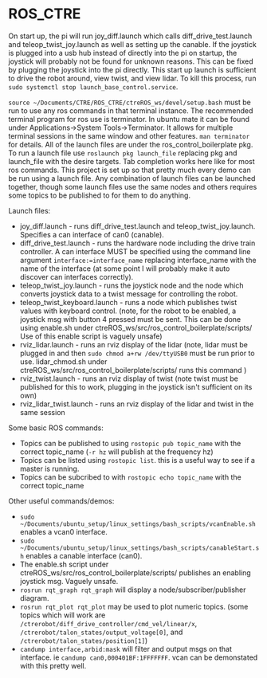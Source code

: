# ROS_CTRE

On start up, the pi will run joy_diff.launch which calls diff_drive_test.launch and teleop_twist_joy.launch as well as setting up the canable. If the joystick is plugged into a usb hub instead of directly into the pi on startup, the joystick will probably not be found for unknown reasons. This can be fixed by plugging the joystick into the pi directly. This start up launch is sufficient to drive the robot around, view twist, and view lidar. To kill this process, run `sudo systemctl stop launch_base_control.service`. 

`source ~/Documents/CTRE/ROS_CTRE/ctreROS_ws/devel/setup.bash` must be run to use any ros commands in that terminal instance. 
The recommended terminal program for ros use is terminator. In ubuntu mate it can be found under Applications->System Tools->Terminator. It allows for multiple terminal sessions in the same window and other features. `man terminator` for details.
All of the launch files are under the ros_control_boilerplate pkg. To run a launch file use `roslaunch pkg launch_file` replacing pkg and launch_file with the desire targets. Tab completion works here like for most ros commands. This project is set up so that pretty much every demo can be run using a launch file. Any combination of launch files can be launched together, though some launch files use the same nodes and others requires some topics to be published to for them to do anything.

Launch files:
* joy_diff.launch - runs diff_drive_test.launch and teleop_twist_joy.launch. Specifies a can interface of can0 (canable).
* diff_drive_test.launch - runs the hardware node including the drive train controller. A can interface MUST be specified using the command line argument `interface:=interface_name` replacing interface_name with the name of the interface (at some point I will probably make it auto discover can interfaces correctly).
* teleop_twist_joy.launch - runs the joystick node and the node which converts joystick data to a twist message for controlling the robot.
* teleop_twist_keyboard.launch - runs a node which publishes twist values with keyboard control. (note, for the robot to be enabled, a joystick msg with button 4 pressed must be sent. This can be done using enable.sh under ctreROS_ws/src/ros_control_boilerplate/scripts/ Use of this enable script is vaguely unsafe)
* rviz_lidar.launch - runs an rviz display of the lidar (note, lidar must be plugged in and then `sudo chmod a+rw /dev/ttyUSB0` must be run prior to use. lidar_chmod.sh under ctreROS_ws/src/ros_control_boilerplate/scripts/ runs this command )
* rviz_twist.launch - runs an rviz display of twist (note twist must be published for this to work, plugging in the joystick isn't sufficient on its own)
* rviz_lidar_twist.launch - runs an rviz display of the lidar and twist in the same session

Some basic ROS commands:
* Topics can be published to using `rostopic pub topic_name` with the correct topic_name (`-r hz` will publish at the frequency hz)
* Topics can be listed using `rostopic list`. this is a useful way to see if a master is running.
* Topics can be subcribed to with `rostopic echo topic_name` with the correct topic_name

Other useful commands/demos:
* `sudo ~/Documents/ubuntu_setup/linux_settings/bash_scripts/vcanEnable.sh` enables a vcan0 interface.
* `sudo ~/Documents/ubuntu_setup/linux_settings/bash_scripts/canableStart.sh` enables a canable interface (can0).
* The enable.sh script under ctreROS_ws/src/ros_control_boilerplate/scripts/ publishes an enabling joystick msg. Vaguely unsafe.
* `rosrun rqt_graph rqt_graph` will display a node/subscriber/publisher diagram.
* `rosrun rqt_plot rqt_plot` may be used to plot numeric topics. (some topics which will work are `/ctrerobot/diff_drive_controller/cmd_vel/linear/x`, `/ctrerobot/talon_states/output_voltage[0]`, and `/ctrerobot/talon_states/position[1]`) 
* `candump interface,arbid:mask` will filter and output msgs on that interface. ie `candump can0,000401BF:1FFFFFFF`. vcan can be demonstated with this pretty well.
